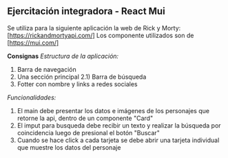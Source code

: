 ## Ejercitación integradora - React  Mui
Se utiliza para la siguiente aplicación la web de Rick y Morty: [https://rickandmortyapi.com/]
Los componente utilizados son de [https://mui.com/]

**Consignas**
*Estructura de la aplicación:*
1) Barra de navegación
2) Una sección principal
  2.1) Barra de búsqueda
3) Fotter con nombre y links a redes sociales

*Funcionalidades:*
1) El main debe presentar los datos e imágenes de los personajes que retorne la api, dentro de un componente "Card"
2) El imput para busqueda debe recibir un texto y realizar la búsqueda por coincidencia luego de presional el botón "Buscar"
3) Cuando se hace click a cada tarjeta se debe abrir una tarjeta individual que muestre los datos del personaje






